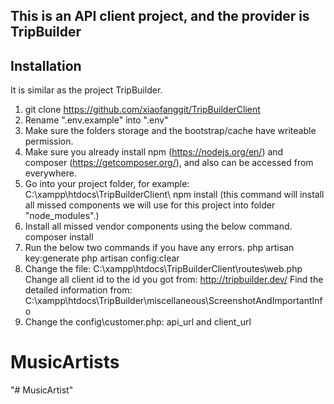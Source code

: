 ## This is an API client project, and the provider is TripBuilder

## Installation

It is similar as the project TripBuilder.

1. git clone https://github.com/xiaofanggit/TripBuilderClient
2. Rename ".env.example" into ".env"
3. Make sure the folders storage and the bootstrap/cache have writeable permission.
4. Make sure you already install npm (https://nodejs.org/en/) and composer (https://getcomposer.org/), and also can be accessed from everywhere.
5. Go into your project folder, for example: C:\xampp\htdocs\TripBuilderClient\ 
 npm install (this command will install all missed components we will use for this project into folder "node_modules".)
6. Install all missed vendor components using the below command.
composer install
7. Run the below two commands if you have any errors.
php artisan key:generate
php artisan config:clear
8. Change the file:
C:\xampp\htdocs\TripBuilderClient\routes\web.php
Change all client id to the id you got from: http://tripbuilder.dev/
Find the detailed information from: C:\xampp\htdocs\TripBuilder\miscellaneous\ScreenshotAndImportantInfo
9. Change the config\customer.php: api_url and client_url
# MusicArtists
"# MusicArtist" 
